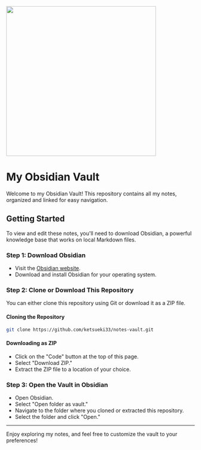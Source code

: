 <img src="https://obsidian.md/images/obsidian-logo-text-white-purple.svg" width ="400">

# My Obsidian Vault

Welcome to my Obsidian Vault! This repository contains all my notes, organized and linked for easy navigation.

## Getting Started

To view and edit these notes, you'll need to download Obsidian, a powerful knowledge base that works on local Markdown files.

### Step 1: Download Obsidian

- Visit the [Obsidian website](https://obsidian.md/).
- Download and install Obsidian for your operating system.

### Step 2: Clone or Download This Repository

You can either clone this repository using Git or download it as a ZIP file.

#### Cloning the Repository

```sh
git clone https://github.com/ketsueki33/notes-vault.git
```
#### Downloading as ZIP

- Click on the "Code" button at the top of this page.
- Select "Download ZIP."
- Extract the ZIP file to a location of your choice.

### Step 3: Open the Vault in Obsidian

- Open Obsidian.
- Select "Open folder as vault."
- Navigate to the folder where you cloned or extracted this repository.
- Select the folder and click "Open."

---

Enjoy exploring my notes, and feel free to customize the vault to your preferences!